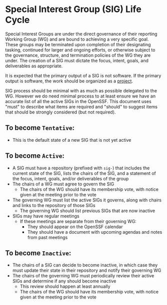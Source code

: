 # Special Interest Group (SIG) Life Cycle

Special Interest Groups are under the direct governance of their reporting Working Group (WG) and are bound to achieving a very specific goal. These groups may be terminated upon completion of their designating tasking, continued for larger and ongoing efforts, or otherwise subject to the governance, structure, and termination policies of the WG they are under. The creation of a SIG must dictate the focus, intent, goals, and deliverables as appropriate.

It is expected that the primary output of a SIG is not software. If the primary output is software, the work should be organized as a [project](./project-lifecycle.md).

SIG process should be minimal with as much as possible delegated to the WG. However we do need minimal process to at least ensure we have an accurate list of all the active SIGs in the OpenSSF. This document uses "must" to describe what items are required and "should" to suggest items that should be strongly considered (but not required).

## To become `Tentative`:

* This is the default state of a new SIG that is not yet active

## To become `Active`:

* A SIG must have a repository (prefixed with `sig-`) that includes the current state of the SIG, lists the chairs of the SIG, and a statement of the focus, intent, goals, and/or deliverables of the group
* The chairs of a WG must agree to govern the SIG
  * The chairs of the WG should have its membership vote, with notice given at the meeting prior to the vote
* The governing WG must list the active SIGs it governs, along with chairs and links to the repository of those SIGs
  * The governing WG should list previous SIGs that are now inactive
* SIGs may have regular meetings
  * If these meetings are separate from their governing WG:
    * They should appear on the OpenSSF calendar
    * They should have a document with upcoming agendas and notes from past meetings

## To become `Inactive`:

* The chairs of a SIG can decide to become inactive, in which case they must update their state in their repository and notify their governing WG
* The chairs of the governing WG must periodically review their active SIGs and determine if any should become inactive
  * This review should happen at least annually
  * The chairs of the WG should have its membership vote, with notice given at the meeting prior to the vote

